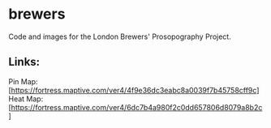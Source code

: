 # brewers
Code and images for the London Brewers' Prosopography Project.

## Links:
Pin Map: [https://fortress.maptive.com/ver4/4f9e36dc3eabc8a0039f7b45758cff9c]
Heat Map: [https://fortress.maptive.com/ver4/6dc7b4a980f2c0dd657806d8079a8b2c]

